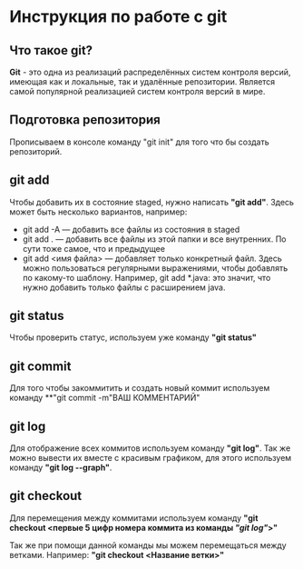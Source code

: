 # Инструкция по работе с git

## Что такое git?

**Git** - это одна из реализаций распределённых систем
контроля версий, имеющая как и локальные, так и
удалённые репозитории. Является самой популярной
реализацией систем контроля версий в мире.

## Подготовка репозитория

Прописываем в консоле команду "git init" для того что бы создать репозиторий.

## git add

Чтобы добавить их в состояние staged, нужно написать __"git add"__. Здесь может быть несколько вариантов, например:
* git add -A — добавить все файлы из состояния в staged
* git add . — добавить все файлы из этой папки и все внутренних. По сути тоже самое, что и предыдущее
* git add <имя файла> — добавляет только конкретный файл. Здесь можно пользоваться регулярными выражениями, чтобы добавлять по какому-то шаблону. Например, git add *.java: это значит, что нужно добавить только файлы с расширением java.

## git status

Чтобы проверить статус, используем уже команду **"git status"**

## git commit

Для того чтобы закоммитить и создать новый коммит используем команду **"git commit -m"ВАШ КОММЕНТАРИЙ"

## git log 

Для отображение всех коммитов используем команду **"git log"**. Так же можно вывести их вместе с красивым графиком, для этого используем команду **"git log --graph"**.

## git checkout

Для перемещения между коммитами используем команду **"git checkout <первые 5 цифр номера коммита из команды *"git log"*>"**

Так же при помощи данной команды мы можем перемещаться между ветками. Например: **"git checkout <Название ветки>"**



